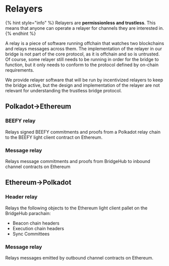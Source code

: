 # Relayers

{% hint style="info" %}
Relayers are **permissionless and trustless**. This means that anyone can operate a relayer for channels they are interested in.
{% endhint %}

A relay is a piece of software running offchain that watches two blockchains and relays messages across them. The implementation of the relayer in our bridge is not part of the core protocol, as it is offchain and so is untrusted. Of course, some relayer still needs to be running in order for the bridge to function, but it only needs to conform to the protocol defined by on-chain requirements.

We provide relayer software that will be run by incentivized relayers to keep the bridge active, but the design and implementation of the relayer are not relevant for understanding the trustless bridge protocol.

## Polkadot->Ethereum

### BEEFY relay

Relays signed BEEFY commitments and proofs from a Polkadot relay chain to the BEEFY light client contract on Ethereum.

### Message relay

Relays message commitments and proofs from BridgeHub to inbound channel contracts on Ethereum

## Ethereum->Polkadot

### Header relay

Relays the following objects to the Ethereum light client pallet on the BridgeHub parachain:

* Beacon chain headers
* Execution chain headers
* Sync Committees

### Message relay

Relays messages emitted by outbound channel contracts on Ethereum.
